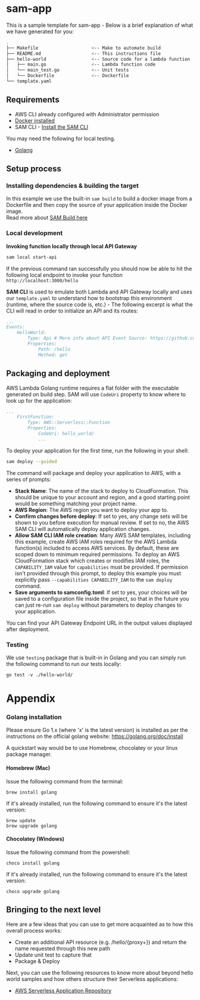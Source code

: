 # sam-app

This is a sample template for sam-app - Below is a brief explanation of what we have generated for you:

```bash
.
├── Makefile                    <-- Make to automate build
├── README.md                   <-- This instructions file
├── hello-world                 <-- Source code for a lambda function
│   ├── main.go                 <-- Lambda function code
│   └── main_test.go            <-- Unit tests
│   └── Dockerfile              <-- Dockerfile
└── template.yaml
```

## Requirements

* AWS CLI already configured with Administrator permission
* [Docker installed](https://www.docker.com/community-edition)
* SAM CLI - [Install the SAM CLI](https://docs.aws.amazon.com/serverless-application-model/latest/developerguide/serverless-sam-cli-install.html)

You may need the following for local testing.
* [Golang](https://golang.org)

## Setup process

### Installing dependencies & building the target 

In this example we use the built-in `sam build` to build a docker image from a Dockerfile and then copy the source of your application inside the Docker image.  
Read more about [SAM Build here](https://docs.aws.amazon.com/serverless-application-model/latest/developerguide/sam-cli-command-reference-sam-build.html) 

### Local development

**Invoking function locally through local API Gateway**

```bash
sam local start-api
```

If the previous command ran successfully you should now be able to hit the following local endpoint to invoke your function `http://localhost:3000/hello`

**SAM CLI** is used to emulate both Lambda and API Gateway locally and uses our `template.yaml` to understand how to bootstrap this environment (runtime, where the source code is, etc.) - The following excerpt is what the CLI will read in order to initialize an API and its routes:

```yaml
...
Events:
    HelloWorld:
        Type: Api # More info about API Event Source: https://github.com/awslabs/serverless-application-model/blob/master/versions/2016-10-31.md#api
        Properties:
            Path: /hello
            Method: get
```

## Packaging and deployment

AWS Lambda Golang runtime requires a flat folder with the executable generated on build step. SAM will use `CodeUri` property to know where to look up for the application:

```yaml
...
    FirstFunction:
        Type: AWS::Serverless::Function
        Properties:
            CodeUri: hello_world/
            ...
```

To deploy your application for the first time, run the following in your shell:

```bash
sam deploy --guided
```

The command will package and deploy your application to AWS, with a series of prompts:

* **Stack Name**: The name of the stack to deploy to CloudFormation. This should be unique to your account and region, and a good starting point would be something matching your project name.
* **AWS Region**: The AWS region you want to deploy your app to.
* **Confirm changes before deploy**: If set to yes, any change sets will be shown to you before execution for manual review. If set to no, the AWS SAM CLI will automatically deploy application changes.
* **Allow SAM CLI IAM role creation**: Many AWS SAM templates, including this example, create AWS IAM roles required for the AWS Lambda function(s) included to access AWS services. By default, these are scoped down to minimum required permissions. To deploy an AWS CloudFormation stack which creates or modifies IAM roles, the `CAPABILITY_IAM` value for `capabilities` must be provided. If permission isn't provided through this prompt, to deploy this example you must explicitly pass `--capabilities CAPABILITY_IAM` to the `sam deploy` command.
* **Save arguments to samconfig.toml**: If set to yes, your choices will be saved to a configuration file inside the project, so that in the future you can just re-run `sam deploy` without parameters to deploy changes to your application.

You can find your API Gateway Endpoint URL in the output values displayed after deployment.

### Testing

We use `testing` package that is built-in in Golang and you can simply run the following command to run our tests locally:

```shell
go test -v ./hello-world/
```
# Appendix

### Golang installation

Please ensure Go 1.x (where 'x' is the latest version) is installed as per the instructions on the official golang website: https://golang.org/doc/install

A quickstart way would be to use Homebrew, chocolatey or your linux package manager.

#### Homebrew (Mac)

Issue the following command from the terminal:

```shell
brew install golang
```

If it's already installed, run the following command to ensure it's the latest version:

```shell
brew update
brew upgrade golang
```

#### Chocolatey (Windows)

Issue the following command from the powershell:

```shell
choco install golang
```

If it's already installed, run the following command to ensure it's the latest version:

```shell
choco upgrade golang
```

## Bringing to the next level

Here are a few ideas that you can use to get more acquainted as to how this overall process works:

* Create an additional API resource (e.g. /hello/{proxy+}) and return the name requested through this new path
* Update unit test to capture that
* Package & Deploy

Next, you can use the following resources to know more about beyond hello world samples and how others structure their Serverless applications:

* [AWS Serverless Application Repository](https://aws.amazon.com/serverless/serverlessrepo/)
